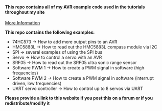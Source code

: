 #### This repo contains all of my AVR example code used in the tutorials throughout my site
[More Information](http://torrentula.to.funpic.de "My Blog with all the tutorials")

**This repo contains the following examples:**

* 74HC573 -> How to add more output pins to an AVR 
* HMC5883L -> How to read out the HMC5883L compass module via I2C
* SPI -> several examples of using the SPI bus
* Servo -> How to control a servo with an AVR  
* SRF05 -> How to read out the SRF05 ultra sonic range sensor 
* Software PWM 1 -> How to create a PWM signal in software (high frequencies)
* Software PWM 2 -> How to create a PWM signal in software (interrupt driven, low frequencies) 
* UART servo controller -> How to control up to 8 servos via UART

**Please provide a link to this website if you post this on a forum or if you redistribute/modify it**